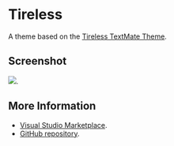 # Tireless

A theme based on the [Tireless TextMate Theme](http://colorsublime.com/theme/Tireless).


## Screenshot
![](https://raw.githubusercontent.com/gerane/VSCodeThemes/master/gerane.Theme-Tireless/screenshot.png).


## More Information
* [Visual Studio Marketplace](https://marketplace.visualstudio.com/items/gerane.Theme-Tireless).
* [GitHub repository](https://github.com/gerane/VSCodeThemes).
